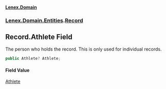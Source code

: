 #### [Lenex.Domain](index.md 'index')
### [Lenex.Domain.Entities](Lenex.Domain.Entities.md 'Lenex.Domain.Entities').[Record](Lenex.Domain.Entities.Record.md 'Lenex.Domain.Entities.Record')

## Record.Athlete Field

The person who holds the record. This is only used for individual records.

```csharp
public Athlete? Athlete;
```

#### Field Value
[Athlete](Lenex.Domain.Entities.Athlete.md 'Lenex.Domain.Entities.Athlete')